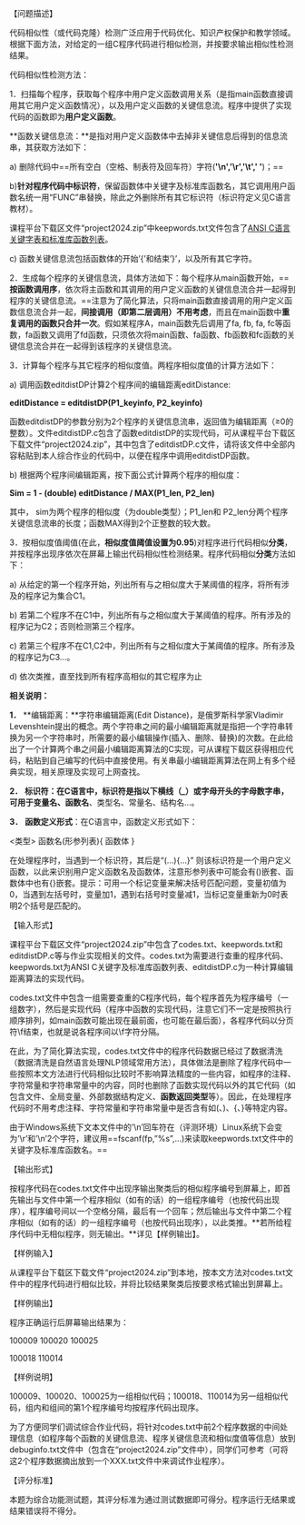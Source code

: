 【问题描述】

代码相似性（或代码克隆）检测广泛应用于代码优化、知识产权保护和教学领域。根据下面方法，对给定的一组C程序代码进行相似检测，并按要求输出相似性检测结果。

代码相似性检测方法：

 1．扫描每个程序，获取每个程序中用户定义函数调用关系（是指main函数直接调用其它用户定义函数情况），以及用户定义函数的关键信息流。程序中提供了实现代码的函数即为**用户定义函数**。

**函数关键信息流：**是指对用户定义函数体中去掉非关键信息后得到的信息流串，其获取方法如下：

a) 删除代码中==所有空白（空格、制表符及回车符）字符(**'\n','\r','\t',' '**)；==

b)**针对程序代码中标识符**，保留函数体中关键字及标准库函数名，其它调用用户函数名统一用“FUNC”串替换，除此之外删除所有其它标识符（标识符定义见C语言教材）。

课程平台下载区文件“project2024.zip”中keepwords.txt文件包含了<u>ANSI C语言关键字表和标准库函数列表</u>。

c) 函数关键信息流包括函数体的开始’{’和结束’}’，以及所有其它字符。

2．生成每个程序的关键信息流，具体方法如下：每个程序从main函数开始，==**按函数调用序**，依次将主函数和其调用的用户定义函数的关键信息流合并一起得到程序的关键信息流。==注意为了简化算法，只将main函数直接调用的用户定义函数信息流合并一起，**间接调用（即第二层调用）不用考虑**，而且在main函数中**重复调用的函数只合并一次**。假如某程序A，main函数先后调用了fa, fb, fa, fc等函数，fa函数又调用了fd函数，只须依次将main函数、fa函数、fb函数和fc函数的关键信息流合并在一起得到该程序的关键信息流。

3．计算每个程序与其它程序的相似度值。两程序相似度值的计算方法如下：

a)   调用函数editdistDP计算2个程序间的编辑距离editDistance:

**editDistance = editdistDP(P1_keyinfo, P2_keyinfo)**

函数editdistDP的参数分别为2个程序的关键信息流串，返回值为编辑距离（≥0的整数）。文件editdistDP.c包含了函数editdistDP的实现代码，可从课程平台下载区下载文件“project2024.zip”，其中包含了editdistDP.c文件，请将该文件中全部内容粘贴到本人综合作业的代码中，以便在程序中调用editdistDP函数。

b)    根据两个程序间编辑距离，按下面公式计算两个程序的相似度：

**Sim = 1 - (double) editDistance / MAX(P1_len, P2_len)**

其中， sim为两个程序的相似度（为double类型）；P1_len和 P2_len分两个程序关键信息流串的长度；函数MAX得到2个正整数的较大数。

3．按相似度值阈值(在此，**相似度值阈值设置为0.95**)对程序进行代码相似**分类**，并按程序出现序依次在屏幕上输出代码相似性检测结果。程序代码相似**分类**方法如下：

a)   从给定的第一个程序开始，列出所有与之相似度大于某阈值的程序，将所有涉及的程序记为集合C1。

b)   若第二个程序不在C1中，列出所有与之相似度大于某阈值的程序。所有涉及的程序记为C2；否则检测第三个程序。

c)   若第三个程序不在C1,C2中，列出所有与之相似度大于某阈值的程序。所有涉及的程序记为C3…。

d)   依次类推，直至找到所有程序高相似的其它程序为止

 **相关说明：**

**1．** **编辑距离：**字符串编辑距离(Edit Distance)，是俄罗斯科学家Vladimir Levenshtein提出的概念。两个字符串之间的最小编辑距离就是指把一个字符串转换为另一个字符串时，所需要的最小编辑操作(插入、删除、替换)的次数。在此给出了一个计算两个串之间最小编辑距离算法的C实现，可从课程下载区获得相应代码，粘贴到自己编写的代码中直接使用。有关串最小编辑距离算法在网上有多个经典实现，相关原理及实现可上网查找。

**2．** **标识符：**在C语言中，标识符是指以下横线（_）或字母开头的字母数字串，可用于**变量名、函数名**、类型名、常量名、结构名...。

**3．** **函数定义形式**：在C语言中，函数定义形式如下：

<类型> 函数名(形参列表){ 函数体 }  

在处理程序时，当遇到一个标识符，其后是“(…){…}” 则该标识符是一个用户定义函数，以此来识别用户定义函数名及函数体，注意形参列表中可能会有()嵌套、函数体中也有{}嵌套。提示：可用一个标记变量来解决括号匹配问题，变量初值为0，当遇到左括号时，变量加1，遇到右括号时变量减1，当标记变量重新为0时表明2个括号是匹配的。


【输入形式】

课程平台下载区文件“project2024.zip”中包含了codes.txt、keepwords.txt和editdistDP.c等与作业实现相关的文件。codes.txt为需要进行查重的程序代码、keepwords.txt为ANSI C关键字及标准库函数列表、editdistDP.c为一种计算编辑距离算法的实现代码。

codes.txt文件中包含一组需要查重的C程序代码，每个程序首先为程序编号（一组数字），然后是实现代码（程序中函数的实现代码，注意它们不一定是按照执行顺序排列，如main函数可能出现在最前面，也可能在最后面），各程序代码以分页符\f结束，也就是说各程序间以\f字符分隔。

在此，为了简化算法实现，codes.txt文件中的程序代码数据已经过了数据清洗（数据清洗是自然语言处理NLP领域常用方法），具体做法是删除了程序代码中一些按照本文方法进行代码相似比较时不影响算法精度的一些内容，如程序的注释、字符常量和字符串常量中的内容，同时也删除了函数实现代码以外的其它代码（如包含文件、全局变量、外部数据结构定义、**函数返回类型**等）。因此，在处理程序代码时不用考虑注释、字符常量和字符串常量中是否含有如(、)、{、}等特定内容。





由于Windows系统下文本文件中的’\n’回车符在（评测环境）Linux系统下会变为’\r’和’\n’2个字符，建议用==fscanf(fp,”%s”,…)来读取keepwords.txt文件中的关键字及标准库函数名。==



【输出形式】

按程序代码在codes.txt文件中出现序输出聚类后的相似程序编号到屏幕上，即首先输出与文件中第一个程序相似（如有的话）的一组程序编号（也按代码出现序），程序编号间以一个空格分隔，最后有一个回车；然后输出与文件中第二个程序相似（如有的话）的一组程序编号（也按代码出现序），以此类推。**若所给程序代码中无相似程序，则无输出。**详见【样例输出】。



【样例输入】

从课程平台下载区下载文件“project2024.zip”到本地，按本文方法对codes.txt文件中的程序代码进行相似比较，并将比较结果聚类后按要求格式输出到屏幕上。


【样例输出】

程序正确运行后屏幕输出结果为：

100009 100020 100025

100018 110014



【样例说明】

100009、100020、100025为一组相似代码；100018、110014为另一组相似代码，组内和组间的第1个程序编号均按程序代码出现序。

为了方便同学们调试综合作业代码，将针对codes.txt中前2个程序数据的中间处理信息（如程序每个函数的关键信息流、程序关键信息流和相似度值等信息）放到debuginfo.txt文件中（包含在“project2024.zip”文件中），同学们可参考（可将这2个程序数据摘出放到一个XXX.txt文件中来调试作业程序）。


【评分标准】

本题为综合功能测试题，其评分标准为通过测试数据即可得分。程序运行无结果或结果错误将不得分。